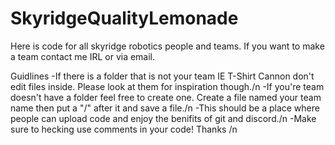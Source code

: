 # SkyridgeQualityLemonade
Here is code for all skyridge robotics people and teams. If you want to make a team contact me IRL or via email.

Guidlines
-If there is a folder that is not your team IE T-Shirt Cannon don't edit files inside. Please look at them for inspiration though./n
-If you're team doesn't have a folder feel free to create one. Create a file named your team name then put a "/" after it and save a file./n
-This should be a place where people can upload code and enjoy the benifits of git and discord./n
-Make sure to hecking use comments in your code! Thanks /n
